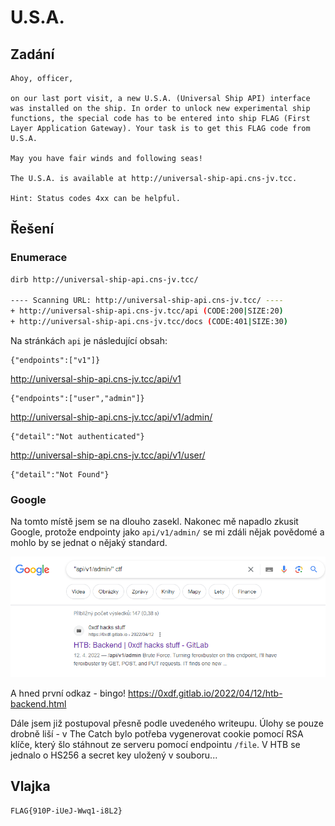 # U.S.A.

## Zadání

```
Ahoy, officer,

on our last port visit, a new U.S.A. (Universal Ship API) interface was installed on the ship. In order to unlock new experimental ship functions, the special code has to be entered into ship FLAG (First Layer Application Gateway). Your task is to get this FLAG code from U.S.A.

May you have fair winds and following seas!

The U.S.A. is available at http://universal-ship-api.cns-jv.tcc.

Hint: Status codes 4xx can be helpful.
```

## Řešení

### Enumerace

```bash
dirb http://universal-ship-api.cns-jv.tcc/

---- Scanning URL: http://universal-ship-api.cns-jv.tcc/ ----
+ http://universal-ship-api.cns-jv.tcc/api (CODE:200|SIZE:20)
+ http://universal-ship-api.cns-jv.tcc/docs (CODE:401|SIZE:30)
```

Na stránkách `api` je následující obsah: 

```
{"endpoints":["v1"]}
```

http://universal-ship-api.cns-jv.tcc/api/v1

```
{"endpoints":["user","admin"]}
```

http://universal-ship-api.cns-jv.tcc/api/v1/admin/

```
{"detail":"Not authenticated"}
```

http://universal-ship-api.cns-jv.tcc/api/v1/user/

```
{"detail":"Not Found"}
```

### Google

Na tomto místě jsem se na dlouho zasekl. Nakonec mě napadlo zkusit Google, protože endpointy jako `api/v1/admin/` se mi zdáli nějak povědomé a mohlo by se jednat o nějaký standard.

![Google](google.png "Google")

A hned první odkaz - bingo!
https://0xdf.gitlab.io/2022/04/12/htb-backend.html

Dále jsem již postupoval přesně podle uvedeného writeupu. 
Úlohy se pouze drobně liší - v The Catch bylo potřeba vygenerovat cookie pomocí RSA klíče, který šlo stáhnout ze serveru pomocí endpointu `/file`. V HTB se jednalo o HS256 a secret key uložený v souboru...


## Vlajka

```
FLAG{910P-iUeJ-Wwq1-i8L2}
```